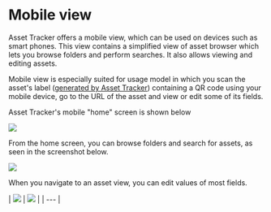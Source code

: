 # Mobile view

Asset Tracker offers a mobile view, which can be used on devices such as smart phones. This view contains a simplified view of asset browser which lets you browse folders and perform searches. It also allows viewing and editing assets.

Mobile view is especially suited for usage model in which you scan the asset's label \([generated by Asset Tracker](https://confluence.spartez.com/display/AT4J/How+to+print+labels+for+assets)\) containing a QR code using your mobile device, go to the URL of the asset and view or edit some of its fields.

Asset Tracker's mobile "home" screen is shown below

![](https://confluence.spartez.com/download/attachments/34603548/m1.png?version=1&modificationDate=1483363074698&api=v2&effects=drop-shadow)

From the home screen, you can browse folders and search for assets, as seen in the screenshot below.

![](https://confluence.spartez.com/download/attachments/34603548/m2.png?version=1&modificationDate=1483363142231&api=v2&effects=drop-shadow)

When you navigate to an asset view, you can edit values of most fields.

| ![](https://confluence.spartez.com/download/attachments/34603548/m3.png?version=2&modificationDate=1483363261566&api=v2&effects=drop-shadow) | ![](https://confluence.spartez.com/download/attachments/34603548/m4.png?version=1&modificationDate=1483363598619&api=v2&effects=drop-shadow) |
| --- |


